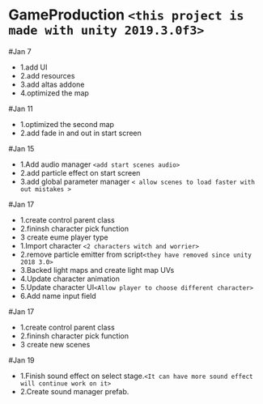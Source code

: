 # GameProduction `<this project is made with unity 2019.3.0f3>`

#Jan 7
*  1.add UI 
* 2.add resources 
* 3.add altas addone 
* 4.optimized the map 


#Jan 11
* 1.optimized the second map 
* 2.add fade in and out in start screen 

#Jan 15
* 1.Add audio manager `<add start scenes audio>`
* 2.add particle effect on start screen 
* 3.add global parameter manager `< allow scenes to load faster with out mistakes >` 
 

#Jan 17
* 1.create control parent class
* 2.fininsh character pick function
* 3 create eume player type 
* 1.Import character `<2 characters witch and worrier>`
* 2.remove particle emitter from script`<they have removed since unity 2018 3.0>`
* 3.Backed light maps and create light map UVs
* 4.Update character animation
* 5.Update character UI`<Allow player to choose different character>`
* 6.Add name input field

#Jan 17
* 1.create control parent class
* 2.fininsh character pick function
* 3 create new scenes

#Jan 19
* 1.Finish sound effect on select stage.`<It can have more sound effect will continue work on it>`
* 2.Create sound manager prefab.
